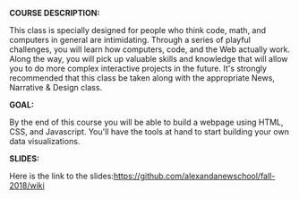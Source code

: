 **COURSE DESCRIPTION:**

This class is specially designed for people who think code, math, and computers in general are intimidating. Through a series of playful challenges, you will learn how computers, code, and the Web actually work. Along the way, you will pick up valuable skills and knowledge that will allow you to do more complex interactive projects in the future. It&#39;s strongly recommended that this class be taken along with the appropriate News, Narrative &amp; Design class.

**GOAL:**

By the end of this course you will be able to build a webpage using HTML, CSS, and Javascript. You&#39;ll have the tools at hand to start building your own data visualizations.

**SLIDES:**

Here is the link to the slides:https://github.com/alexandanewschool/fall-2018/wiki
